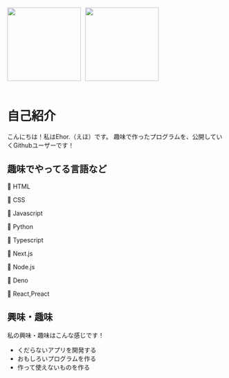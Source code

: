 <a href="https://github.com/Ehor-developer">
  <img height="170px" style="margin-bottom:20px; margin-top:20px;" src="https://github-readme-stats.vercel.app/api?username=Ehor-developer&show_icons=true&theme=default" /><img height="170px" style="margin-bottom:20px; margin-top:20px; margin-left:10px;" src="https://github-readme-stats.vercel.app/api/top-langs/?username=Ehor-developer&langs_count=8&&layout=compact&theme=default" />
</a>

# 自己紹介

こんにちは！私はEhor.（えほ）です。
趣味で作ったプログラムを、公開していくGithubユーザーです！

## 趣味でやってる言語など

🌱 HTML

🌱 CSS

🌱 Javascript

🌱 Python

🌱 Typescript

🌱 Next.js

🌱 Node.js

🌱 Deno

🌱 React,Preact

## 興味・趣味

私の興味・趣味はこんな感じです！

- くだらないアプリを開発する
- おもしろいプログラムを作る
- 作って使えないものを作る
